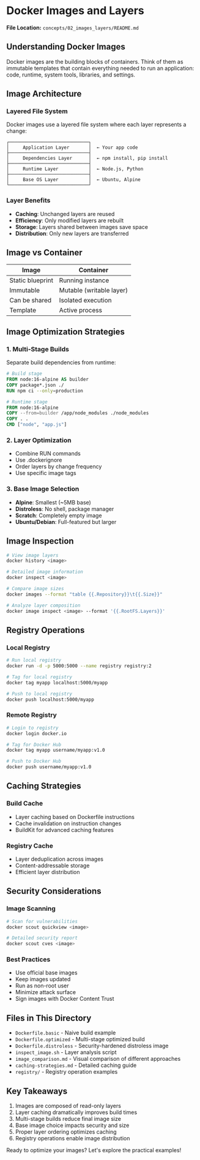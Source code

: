# Docker Images and Layers

**File Location:** `concepts/02_images_layers/README.md`

## Understanding Docker Images

Docker images are the building blocks of containers. Think of them as immutable templates that contain everything needed to run an application: code, runtime, system tools, libraries, and settings.

## Image Architecture

### Layered File System

Docker images use a layered file system where each layer represents a change:

```
┌─────────────────────────────┐
│     Application Layer       │  ← Your app code
├─────────────────────────────┤
│     Dependencies Layer      │  ← npm install, pip install
├─────────────────────────────┤
│     Runtime Layer           │  ← Node.js, Python
├─────────────────────────────┤
│     Base OS Layer           │  ← Ubuntu, Alpine
└─────────────────────────────┘
```

### Layer Benefits

- **Caching**: Unchanged layers are reused
- **Efficiency**: Only modified layers are rebuilt
- **Storage**: Layers shared between images save space
- **Distribution**: Only new layers are transferred

## Image vs Container

| Image            | Container                |
| ---------------- | ------------------------ |
| Static blueprint | Running instance         |
| Immutable        | Mutable (writable layer) |
| Can be shared    | Isolated execution       |
| Template         | Active process           |

## Image Optimization Strategies

### 1. Multi-Stage Builds

Separate build dependencies from runtime:

```dockerfile
# Build stage
FROM node:16-alpine AS builder
COPY package*.json ./
RUN npm ci --only=production

# Runtime stage
FROM node:16-alpine
COPY --from=builder /app/node_modules ./node_modules
COPY . .
CMD ["node", "app.js"]
```

### 2. Layer Optimization

- Combine RUN commands
- Use .dockerignore
- Order layers by change frequency
- Use specific image tags

### 3. Base Image Selection

- **Alpine**: Smallest (~5MB base)
- **Distroless**: No shell, package manager
- **Scratch**: Completely empty image
- **Ubuntu/Debian**: Full-featured but larger

## Image Inspection

```bash
# View image layers
docker history <image>

# Detailed image information
docker inspect <image>

# Compare image sizes
docker images --format "table {{.Repository}}\t{{.Size}}"

# Analyze layer composition
docker image inspect <image> --format '{{.RootFS.Layers}}'
```

## Registry Operations

### Local Registry

```bash
# Run local registry
docker run -d -p 5000:5000 --name registry registry:2

# Tag for local registry
docker tag myapp localhost:5000/myapp

# Push to local registry
docker push localhost:5000/myapp
```

### Remote Registry

```bash
# Login to registry
docker login docker.io

# Tag for Docker Hub
docker tag myapp username/myapp:v1.0

# Push to Docker Hub
docker push username/myapp:v1.0
```

## Caching Strategies

### Build Cache

- Layer caching based on Dockerfile instructions
- Cache invalidation on instruction changes
- BuildKit for advanced caching features

### Registry Cache

- Layer deduplication across images
- Content-addressable storage
- Efficient layer distribution

## Security Considerations

### Image Scanning

```bash
# Scan for vulnerabilities
docker scout quickview <image>

# Detailed security report
docker scout cves <image>
```

### Best Practices

- Use official base images
- Keep images updated
- Run as non-root user
- Minimize attack surface
- Sign images with Docker Content Trust

## Files in This Directory

- `Dockerfile.basic` - Naive build example
- `Dockerfile.optimized` - Multi-stage optimized build
- `Dockerfile.distroless` - Security-hardened distroless image
- `inspect_image.sh` - Layer analysis script
- `image_comparison.md` - Visual comparison of different approaches
- `caching-strategies.md` - Detailed caching guide
- `registry/` - Registry operation examples

## Key Takeaways

1. Images are composed of read-only layers
2. Layer caching dramatically improves build times
3. Multi-stage builds reduce final image size
4. Base image choice impacts security and size
5. Proper layer ordering optimizes caching
6. Registry operations enable image distribution

Ready to optimize your images? Let's explore the practical examples!

